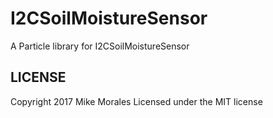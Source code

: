 # I2CSoilMoistureSensor

A Particle library for I2CSoilMoistureSensor



## LICENSE
Copyright 2017 Mike Morales
Licensed under the MIT license
